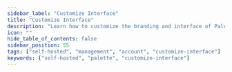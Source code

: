 ```yaml
---
sidebar_label: "Customize Interface"
title: "Customize Interface"
description: "Learn how to customize the branding and interface of Palette "
icon: ""
hide_table_of_contents: false
sidebar_position: 55
tags: ["self-hosted", "management", "account", "customize-interface"]
keywords: ["self-hosted", "palette", "customize-interface"]
---
```


<PartialsComponent
  category="self-hosted"
  name="customize-interface"
  edition="Palette"
  version="dedicated SaaS and self-hosted Palette"
  andor="dedicated SaaS or self-hosted Palette"
/>
